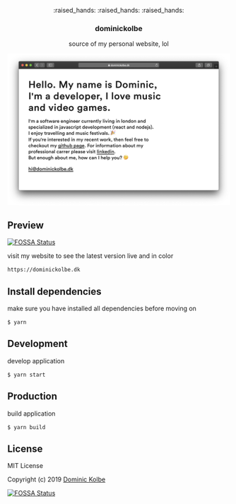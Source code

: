 <p align="center">
  <p align="center">:raised_hands: :raised_hands: :raised_hands:</p>
  <h3 align="center">dominickolbe</h3>
  <p align="center">source of my personal website, lol<p>
</p>

<p align="center">
  <img src="screenshot.png" alt="screenshot">
</p>

## Preview
[![FOSSA Status](https://app.fossa.io/api/projects/git%2Bgithub.com%2Fdominickolbe%2Fdominickolbe.svg?type=shield)](https://app.fossa.io/projects/git%2Bgithub.com%2Fdominickolbe%2Fdominickolbe?ref=badge_shield)

visit my website to see the latest version live and in color
```
https://dominickolbe.dk
```

## Install dependencies
make sure you have installed all dependencies before moving on
```
$ yarn
```

## Development
develop application
```
$ yarn start
```

## Production
build application
```
$ yarn build
```

## License
MIT License

Copyright (c) 2019 [Dominic Kolbe](https://dominickolbe.dk)


[![FOSSA Status](https://app.fossa.io/api/projects/git%2Bgithub.com%2Fdominickolbe%2Fdominickolbe.svg?type=large)](https://app.fossa.io/projects/git%2Bgithub.com%2Fdominickolbe%2Fdominickolbe?ref=badge_large)